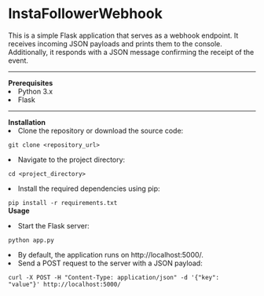 # InstaFollowerWebhook

This is a simple Flask application that serves as a webhook endpoint. It receives incoming JSON payloads and prints them to the console. Additionally, it responds with a JSON message confirming the receipt of the event.
<hr>
<strong>Prerequisites</strong>
<li>Python 3.x</li>
<li>Flask</li>
<hr>
<strong>Installation</strong>
<br>
<li>Clone the repository or download the source code:</li>

<code>git clone <repository_url></code>
<br>
<li>Navigate to the project directory:</li>

<code>cd <project_directory></code>
<br>
<li>Install the required dependencies using pip:</li>

<code>pip install -r requirements.txt</code>
<br>
<strong>Usage</strong>
<br>
<li>Start the Flask server:</li>

<code>python app.py</code>
<br>
<li>By default, the application runs on http://localhost:5000/.</li>

<li>Send a POST request to the server with a JSON payload:</li>


<code>curl -X POST -H "Content-Type: application/json" -d '{"key": "value"}' http://localhost:5000/</code>